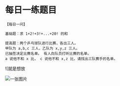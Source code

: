 # 每日一练题目
```
【每日一问】

基础题：求 1+2!+3!+...+20! 的和 

提高题：两个乒乓球队进行比赛，各出三人。
甲队为 a,b,c 三人，乙队为 x,y,z 三人。
已抽签决定比赛名单。 有人向队员打听比赛的名单。 
a 说他不和 x 比， c 说他不和 x,z 比，请找出三队赛手的名单。

```
![就是想放


![一张图片](https://wallpapers.wallhaven.cc/wallpapers/full/wallhaven-364042.png)